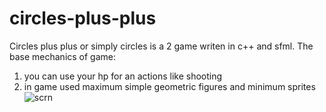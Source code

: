 # circles-plus-plus
Circles plus plus or simply circles is a 2 game writen in c++ and sfml.
The base mechanics of game:
1. you can use your hp for an actions like shooting 
2. in game used maximum simple geometric figures and minimum sprites
![scrn](https://github.com/user-attachments/assets/96db8da1-caca-4776-82a0-4183084556cc)
